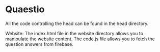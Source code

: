 # Quaestio

All the code controlling the head can be found in the head directory.


Website:
The index.html file in the website directory allows you to manipulate the website content. The code.js file allows you to fetch the question answers from firebase.
